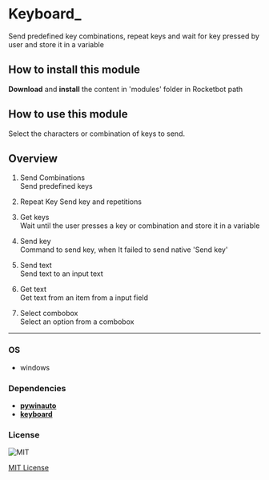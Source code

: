 
# Keyboard_
Send predefined key combinations, repeat keys and wait for key pressed by user and store it in a variable

## How to install this module
  
__Download__ and __install__ the content in 'modules' folder in Rocketbot path  

## How to use this module

Select the characters or combination of keys to send.

## Overview


1. Send Combinations  
Send predefined keys

2. Repeat Key
Send key and repetitions

3. Get keys  
Wait until the user presses a key or combination and store it in a variable

4. Send key  
Command to send key, when It failed to send native 'Send key'

5. Send text  
Send text to an input text

6. Get text  
Get text from an item from a input field

7. Select combobox  
Select an option from a combobox  




----
### OS

- windows

### Dependencies

- [**pywinauto**](https://pypi.org/project/pywinauto/)
- [**keyboard**](https://pypi.org/project/keyboard/)

### License
  
![MIT](https://camo.githubusercontent.com/107590fac8cbd65071396bb4d04040f76cde5bde/687474703a2f2f696d672e736869656c64732e696f2f3a6c6963656e73652d6d69742d626c75652e7376673f7374796c653d666c61742d737175617265) 

[MIT License](http://opensource.org/licenses/mit-license.ph)
